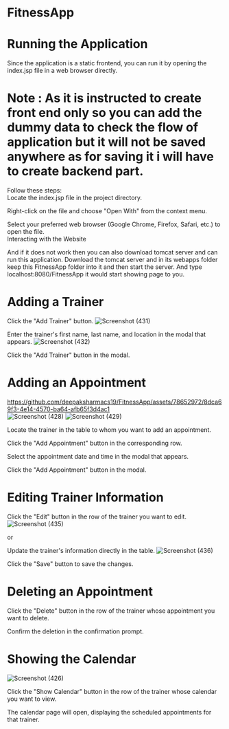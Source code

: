 # FitnessApp

# Running the Application  
Since the application is a static frontend, you can run it by opening the index.jsp file in a web browser directly.    

  # Note : As it is instructed to create front end only so you can add the dummy data to check the flow of application but it will not be saved anywhere as for saving it i will have to create backend part.
  
Follow these steps:  
Locate the index.jsp file in the project directory.

Right-click on the file and choose "Open With" from the context menu.
   
Select your preferred web browser (Google Chrome, Firefox, Safari, etc.) to open the file.   
Interacting with the Website

And if it does not work then you can also download tomcat server and can run this application.
Download the tomcat server and in its webapps folder keep this FitnessApp folder into it and then start the server.
And type localhost:8080/FitnessApp it would start showing page to you.

 
# Adding a Trainer   

Click the "Add Trainer" button.
![Screenshot (431)](https://github.com/deepaksharmacs19/FitnessApp/assets/78652972/148192a1-78ae-4e6b-9f39-775840e5dc0b)

Enter the trainer's first name, last name, and location in the modal that appears.
![Screenshot (432)](https://github.com/deepaksharmacs19/FitnessApp/assets/78652972/8ed90d9d-f01b-4856-8525-46168876a7f2)

    
Click the "Add Trainer" button in the modal.

   
# Adding an Appointment
   https://github.com/deepaksharmacs19/FitnessApp/assets/78652972/8dca69f3-4e14-4570-ba64-afb65f3d4ac1  
      ![Screenshot (428)](https://github.com/deepaksharmacs19/FitnessApp/assets/78652972/14ac71ce-1a82-42c3-9ede-5f4e2a343955)
![Screenshot (429)](https://github.com/deepaksharmacs19/FitnessApp/assets/78652972/2cd23e54-9a28-4591-aad3-43028c299498)

   Locate the trainer in the table to whom you want to add an appointment.

   
Click the "Add Appointment" button in the corresponding row.

   
Select the appointment date and time in the modal that appears.

    
Click the "Add Appointment" button in the modal.

   
# Editing Trainer Information
   
   Click the "Edit" button in the row of the trainer you want to edit.
![Screenshot (435)](https://github.com/deepaksharmacs19/FitnessApp/assets/78652972/ad106d15-0b8f-45c7-a578-120781311adc)

   or  
   
Update the trainer's information directly in the table.
![Screenshot (436)](https://github.com/deepaksharmacs19/FitnessApp/assets/78652972/4348abf4-afa6-4aa4-ace1-fac4f447811e)

    
Click the "Save" button to save the changes.

   
# Deleting an Appointment
  
  Click the "Delete" button in the row of the trainer whose appointment you want to delete.

Confirm the deletion in the confirmation prompt.

   
# Showing the Calendar
 ![Screenshot (426)](https://github.com/deepaksharmacs19/FitnessApp/assets/78652972/fd3215d0-b5da-41b4-9d58-c1e8c4333730)

   
   Click the "Show Calendar" button in the row of the trainer whose calendar you want to view.

The calendar page will open, displaying the scheduled appointments for that trainer.
